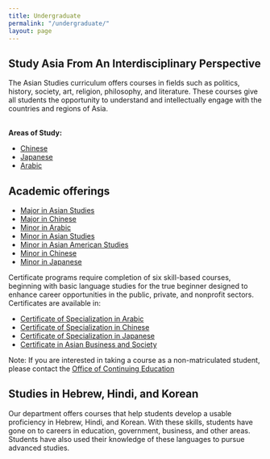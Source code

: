 ```yaml
---
title: Undergraduate
permalink: "/undergraduate/"
layout: page
---
```

<div class="row">
<div class="col m12 l8">
  <h2>Study Asia From An Interdisciplinary Perspective</h2>
  <p>
    The Asian Studies curriculum offers courses in fields such as politics, history, society, art, religion, philosophy, and  literature.  These courses give all students the opportunity to understand and intellectually engage with the countries and regions of Asia.
  </p>
</div>
<div class="col m12 l4"><br>
  <div class="course-box">
    <b>Areas of Study:</b>
    <ul>
    <li><a href="www.cla.temple.edu/chinese/" title="Chinese">Chinese</a></li>
    <li><a href="www.cla.temple.edu/japanese/" title="Japanese">Japanese</a></li>
    <li><a href="www. cla.temple.edu/arabic/" title="Arabic">Arabic</a></li>
    </ul>
    </div>
</div>
</div>

## Academic offerings

 - [Major in Asian Studies](http://bulletin.temple.edu/undergraduate/liberal-arts/asian-studies/ba-asian-studies/)
 - [Major in Chinese](http://bulletin.temple.edu/undergraduate/liberal-arts/chinese/ba-chinese/)
 - [Minor in Arabic](http://bulletin.temple.edu/undergraduate/liberal-arts/arabic/arabic-minor/)
 - [Minor in Asian Studies](http://bulletin.temple.edu/undergraduate/liberal-arts/asian-studies/asian-studies-minor/)
 - [Minor in Asian American Studies](http://bulletin.temple.edu/undergraduate/liberal-arts/asian-studies/asian-american-studies-minor/#text)
 - [Minor in Chinese](http://bulletin.temple.edu/undergraduate/liberal-arts/chinese/minor-chinese/)
 - [Minor in Japanese](http://bulletin.temple.edu/undergraduate/liberal-arts/japanese/minor-japanese/)

Certificate programs require completion of six skill-based courses, beginning with basic language studies for the true beginner designed to enhance career opportunities in the public, private, and nonprofit sectors. Certificates are available in:

 - [Certificate of Specialization in Arabic](http://bulletin.temple.edu/undergraduate/liberal-arts/arabic/certificate-specialization-arabic/)
 - [Certificate of Specialization in Chinese](http://bulletin.temple.edu/undergraduate/liberal-arts/chinese/certificate-specialization-chinese/)
 - [Certificate of Specialization in Japanese](http://bulletin.temple.edu/undergraduate/liberal-arts/japanese/certificate-specialization-japanese/)
 - [Certificate in Asian Business and Society](http://bulletin.temple.edu/undergraduate/liberal-arts/asian-studies/asian-business-society-certificate/)

 Note: If you are interested in taking a course as a non-matriculated student, please contact the [Office of Continuing Education](http://www.temple.edu/academics/continuing-education)

## Studies in Hebrew, Hindi, and Korean

Our department offers courses that help students develop a usable proficiency in Hebrew, Hindi, and Korean.  With these skills, students have gone on to careers in education, government, business, and other areas.  Students have also used their knowledge of these languages to pursue advanced studies.
